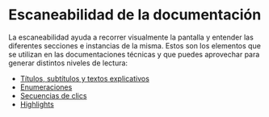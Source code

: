# Escaneabilidad de la documentación

La escaneabilidad ayuda a recorrer visualmente la pantalla y entender las diferentes secciones e instancias de la misma. Estos son los elementos que se utilizan en las documentaciones técnicas y que puedes aprovechar para generar distintos niveles de lectura:

* [Títulos, subtítulos y textos explicativos](/documentation-scannability/titles)
* [Enumeraciones](developer/pt/docs/style-guide/documentation-scannability/enumerations)
* [Secuencias de clics](developer/pt/docs/style-guide/documentation-scannability/clickstream)
* [Highlights](developer/pt/docs/style-guide/documentation-scannability/highlights)

